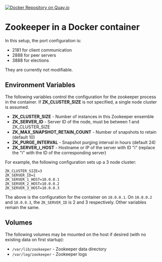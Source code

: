 [![Docker Repository on Quay.io](https://quay.io/repository/donatello/zookeeper/status "Docker Repository on Quay.io")](https://quay.io/repository/donatello/zookeeper)

# Zookeeper in a Docker container #

In this setup, the port configuration is:

* 2181 for client communication
* 2888 for peer servers
* 3888 for elections

They are currently not modifiable.

## Environment Variables ##

The following variables control the configuration for the zookeeper
process in the container. If **ZK\_CLUSTER\_SIZE** is not specified, a
single node cluster is assumed.

* **ZK\_CLUSTER\_SIZE** - Number of instances in this Zookeeper
  ensemble
* **ZK\_SERVER\_ID** - Server ID of the node, must be between 1 and
  ZK\_CLUSTER\_SIZE
* **ZK\_MAX\_SNAPSHOT\_RETAIN\_COUNT** - Number of snapshots to retain
  (default 10)
* **ZK\_PURGE\_INTERVAL** - Snapshot purging interval in hours
  (default 24)
* **ZK\_SERVER\_i\_HOST** - Hostname or IP of the server with ID "i"
  (replace the "i" with the ID of the corresponding server)

For example, the following configuration sets up a 3 node cluster:

    ZK_CLUSTER_SIZE=3
    ZK_SERVER_ID=1
    ZK_SERVER_1_HOST=10.0.0.1
    ZK_SERVER_2_HOST=10.0.0.2
    ZK_SERVER_3_HOST=10.0.0.3

The above is the configuration for the container on `10.0.0.1`. On
`10.0.0.2` and `10.0.0.3`, the `ZK_SERVER_ID` is 2 and 3
respectively. Other variables remain the same.

## Volumes ##

The following volumes may be mounted on the host if desired (with no
existing data on first startup):

* `/var/lib/zookeeper` - Zookeeper data directory
* `/var/log/zookeeper` - Zookeeper logs
